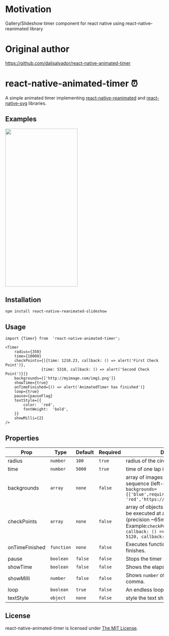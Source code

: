 # Motivation

Gallery/Slideshow timer component for react native using react-native-reanimated library

# Original author
https://github.com/dalisalvador/react-native-animated-timer

# react-native-animated-timer     ⏰

A simple animated timer implementing [react-native-reanimated](https://github.com/kmagiera/react-native-reanimated) and [react-native-svg](https://github.com/react-native-community/react-native-svg) libraries.
 
## Examples
<div>
<img src="./assets/slideshow.gif" width="230" height="500" />
<div>


## Installation
`npm install react-native-reanimated-slideshow`

## Usage

    import {Timer} from  'react-native-animated-timer';
    
    <Timer
	    radius={350}
	    time={10000}
	    checkPoints={[{time: 1210.23, callback: () => alert('First Check Point')},
	    	        {time: 5310, callback: () => alert('Second Check Point')}]}
	    backgrounds={['http://myimage.com/img1.png']}
	    showTime={true}
	    onTimeFinished={() => alert('AnimatedTimer has finished')}
	    loop={true}
	    pause={pauseFlag}
	    textStyle={{
	    	color:  'red',
	    	fontWeight:  'bold',
	    }}
	    showMilli={2}
    />

## Properties


|  Prop 	|Type		|Default   |Required |	Description  |
|----------------|-------------------------------|-----------------------------|--|--|
|radius|`number`|`100`|`true`|radius of the circle
|time|`number`|`5000`|`true`|time of one lap in milliseconds
|backgrounds|`array`|`none`|`false`|array of images that will appear in sequence (left-right). Example: `backgrounds={['blue',require('./img/image1'), 'red','https://myimage.com/img2.png']}`
|checkPoints|`array`|`none`|`false`|array of objects containing a callback to be executed at a particular time (precision ~65ms). Example:`checkPoints={[{ time: 1120, callback: () => myfunc1()}, { time: 5120, callback: () => myfunc2()}]}`
|onTimeFinished|`function`|`none`|`false`|Executes function when the timer finishes.
|pause|`boolean`|`false`|`false`|Stops the timer
|showTime|`boolean`|`false`|`false`|Shows the elapsed time
|showMilli|`number`|`false`|`false`|Shows `number` of milliseconds after the comma.
|loop|`boolean`|`true`|`false`|An endless loop of timer.
|textStyle|`object`|`none`|`false`|style the text showed `showTime={true}`



</table><h2 id="license">License</h2>
<p>react-native-animated-timer is licensed under <a href="LICENSE">The MIT License</a>.</p>
